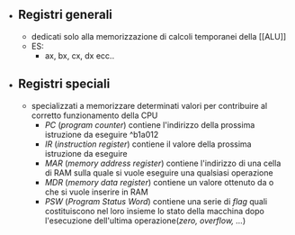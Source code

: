 - ## Registri generali
	- dedicati solo alla memorizzazione di calcoli temporanei della [[ALU]] 
	- ES:
		- ax, bx, cx, dx ecc..
- ## Registri speciali
	- specializzati a memorizzare determinati valori per contribuire al corretto funzionamento della CPU 
		- _PC_ (_program counter_) contiene l'indirizzo della prossima istruzione da eseguire ^b1a012
		- _IR_ (_instruction register_) contiene il valore della prossima istruzione da eseguire
		- _MAR_ (_memory address register_) contiene l'indirizzo di una cella di RAM sulla quale si vuole eseguire una qualsiasi operazione
		- _MDR_ (_memory data register_) contiene un valore ottenuto da o che si vuole inserire in RAM
		- _PSW_ (_Program Status Word_) contiene una serie di _flag_ quali costituiscono nel loro insieme lo stato della macchina dopo l'esecuzione dell'ultima operazione(_zero, overflow, …_)